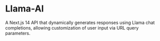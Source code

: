 # Llama-AI
A Next.js 14 API that dynamically generates responses using Llama chat completions, allowing customization of user input via URL query parameters.
